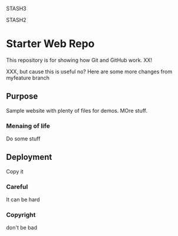 STASH3

STASH2 

# Starter Web Repo

This repository is for showing how Git and GitHub work. XX!

XXX, but cause this is useful no?  Here are some more changes from myfeature branch

## Purpose

Sample website with plenty of files for demos.  MOre stuff.

### Menaing of life

Do some stuff

## Deployment

Copy it

### Careful

It can be hard

### Copyright

don't be bad
